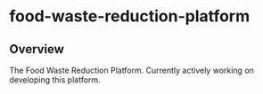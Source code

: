 # food-waste-reduction-platform

## Overview
The Food Waste Reduction Platform. Currently actively working on developing this platform.
